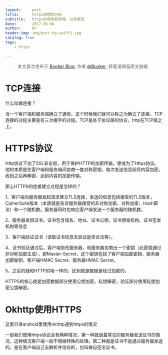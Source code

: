 ```yaml
---
layout:     post
title:      https原理和分析
subtitle:   https的使用和原理，以及原因
date:       2017-05-04
author:     BY
header-img: img/post-bg-swift2.jpg
catalog: true
tags:
    - https

---
```



> 本文首次发布于 [Booker Blog](http://stephengiant.github.io), 作者 [@Booker](http://github.com/stephengiant) ,转载请保留原文链接.


# TCP连接

什么叫做连接？

当一个客户端和服务端确立了通信，这个时候我们就可以称之为确立了连接。TCP连接的过程主要是有三次握手的过程。TCP是处于协议层的协议，http在TCP层之上。

# HTTPS协议

Http协议下加了SSL安全层，用于保护HTTP的加密传输，便成为了Https协议。他的本质是在客户端和服务端间协商一套对称密钥，每次发送信息前将内容加密，收到之后再解密，达到内容的加密传输。

那么HTTPS的连接建立过程是怎样的？

1、客户端向服务器发起请求建立TLS连接，发送的信息包括接受的TLS版本，CipherSuite版本（本质就是告诉服务器接受的非对称加密、对称加密、Hash算法）和一个随机数。服务器同时也响应客户端发送一个服务器的随机数。

2、服务器发回证书。证书包含域名、地址、证书公钥、证书颁发机构、证书签发机构等信息

3、客户端验证证书（读取证书信息去验证是否合法等）。

4、证书验证通过后，客户端信任服务器，和服务器协商出一个密钥（此密钥通过非对称加密生成），即Master-Secret，这个密钥包括了客户端加密密钥、服务器加密秘钥、客户端HMAC Secret、服务器HMAC Secret。

5、之后的就和HTTP的啥一样的，区别就是数据是经过加密的。

HTTPS的核心就是加密数据部分使用公钥加密，私钥解密，验证部分使用私钥加密公钥解密。

# Okhttp使用HTTPS

这里只讲android里使用okhttp遇到https的情况

一般我们使用https协议会有两种情况，第一种就是最常见的服务器发送证书的情况，这种情况客户端一般不用做特殊的处理。第二种就是证书不是通过服务器发送的，是在客户端自己去解析并信任的，也叫做自签名证书。



